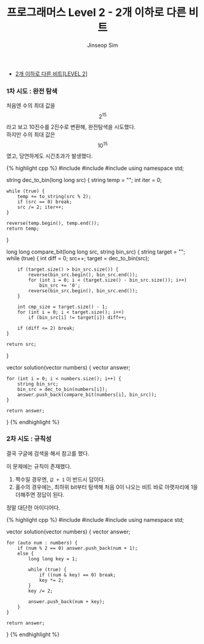 ﻿---
layout: post
title: "프로그래머스 Level 2 - 2개 이하로 다른 비트 "
categories: Programmers
tags: [cpp]
author:
  - Jinseop Sim
---

- [2개 이하로 다른 비트[LEVEL 2]](https://school.programmers.co.kr/learn/courses/30/lessons/77885)

### 1차 시도 : 완전 탐색

처음엔 수의 최대 값을 $$2^15$$라고 보고 10진수를 2진수로 변환해, 완전탐색을 시도했다.  
하지만 수의 최대 값은 $$10^15$$였고, 당연하게도 시간초과가 발생했다.  

{% highlight cpp %}
#include <string>
#include <vector>
#include <algorithm>
using namespace std;

string dec_to_bin(long long src) {
    string temp = "";
    int iter = 0;

    while (true) {
        temp += to_string(src % 2);
        if (src == 0) break;
        src /= 2; iter++;
    }
    
    reverse(temp.begin(), temp.end());
    return temp;
}

long long compare_bit(long long src, string bin_src) {
    string target = "";
    while (true) {
        int diff = 0;
        src++;
        target = dec_to_bin(src);

        if (target.size() > bin_src.size()) {
            reverse(bin_src.begin(), bin_src.end());
            for (int i = 0; i < (target.size() - bin_src.size()); i++)
                bin_src += '0';
            reverse(bin_src.begin(), bin_src.end());
        }

        int cmp_size = target.size() - 1;
        for (int i = 0; i < target.size(); i++)
            if (bin_src[i] != target[i]) diff++;

        if (diff <= 2) break;
    }

    return src;
}

vector<long long> solution(vector<long long> numbers) {
    vector<long long> answer;

    for (int i = 0; i < numbers.size(); i++) {
        string bin_src;
        bin_src = dec_to_bin(numbers[i]);
        answer.push_back(compare_bit(numbers[i], bin_src));
    }

    return answer;
}
{% endhighlight %}

### 2차 시도 : 규칙성

결국 구글에 검색을 해서 참고를 했다.  

이 문제에는 규칙이 존재했다.  
1. 짝수일 경우엔, ```값 + 1``` 이 반드시 답이다.  
2. 홀수의 경우에는, 최하위 bit부터 탐색해 처음 0이 나오는 비트 바로 아랫자리에 1을 더해주면 정답이 된다.  

정말 대단한 아이디어다.   

{% highlight cpp %}
#include <iostream>
#include <string>
#include <vector>
using namespace std;

vector<long long> solution(vector<long long> numbers) {
    vector<long long> answer;

    for (auto num : numbers) {
        if (num % 2 == 0) answer.push_back(num + 1);
        else {
            long long key = 1;

            while (true) {
                if ((num & key) == 0) break;
                key *= 2;
            }
            key /= 2;

            answer.push_back(num + key);
        }
    }

    return answer;
}
{% endhighlight %}